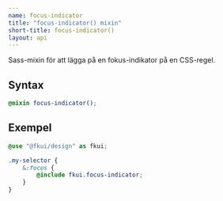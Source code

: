 ```yaml
---
name: focus-indicator
title: "focus-indicator() mixin"
short-title: focus-indicator()
layout: api
---
```


Sass-mixin för att lägga på en fokus-indikator på en CSS-regel.

## Syntax

```scss nocompile nolint
@mixin focus-indicator();
```

## Exempel

```scss
@use "@fkui/design" as fkui;

.my-selector {
    &:focus {
        @include fkui.focus-indicator;
    }
}
```
